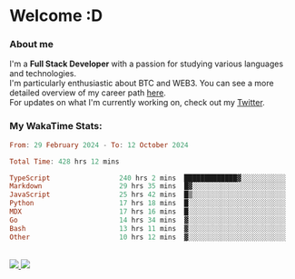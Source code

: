 # Welcome :D

### About me

I'm a **Full Stack Developer** with a passion for studying various languages and technologies. 
</br>
I'm particularly enthusiastic about BTC and WEB3. You can see a more detailed overview of my career path [here](https://yan-pi.vercel.app/).
</br>
For updates on what I'm currently working on, check out my [Twitter](https://twitter.com/yamigake).

### My WakaTime Stats:
<!--START_SECTION:waka-->

```haskell
From: 29 February 2024 - To: 12 October 2024

Total Time: 428 hrs 12 mins

TypeScript                 240 hrs 2 mins  █████████████▓░░░░░░░░░░░   54.75 %
Markdown                   29 hrs 35 mins  █▓░░░░░░░░░░░░░░░░░░░░░░░   06.75 %
JavaScript                 25 hrs 42 mins  █▒░░░░░░░░░░░░░░░░░░░░░░░   05.86 %
Python                     17 hrs 18 mins  █░░░░░░░░░░░░░░░░░░░░░░░░   03.95 %
MDX                        17 hrs 16 mins  █░░░░░░░░░░░░░░░░░░░░░░░░   03.94 %
Go                         14 hrs 34 mins  ▓░░░░░░░░░░░░░░░░░░░░░░░░   03.32 %
Bash                       13 hrs 11 mins  ▓░░░░░░░░░░░░░░░░░░░░░░░░   03.01 %
Other                      10 hrs 12 mins  ▓░░░░░░░░░░░░░░░░░░░░░░░░   02.33 %
```

<!--END_SECTION:waka-->

<div style="display: inline_block"><br>
  <a style="border-radius:10px;" href="https://www.linkedin.com/in/yan-fernandes-55a81a201/" target="_blank"><img src="https://skillicons.dev/icons?i=linkedin" target="_blank"</a> 
  <a style="border-radius:10px;" href = "mailto:yanfernandes404@gmail.com"><img src="https://skillicons.dev/icons?i=gmail" target="_blank"></a>
</div>
